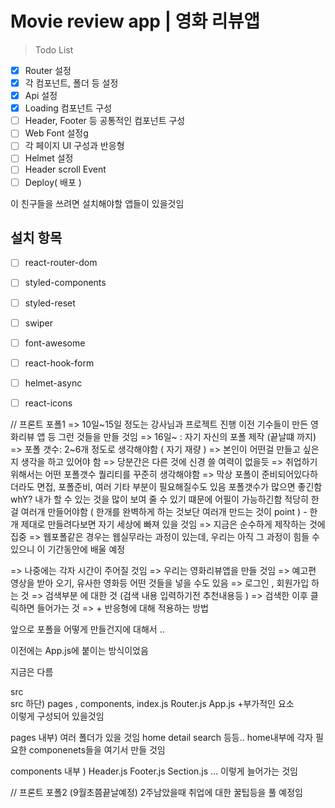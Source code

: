 # Movie review app | 영화 리뷰앱 

> Todo List
- [x] Router 설정
- [x] 각 컴포넌트, 폴더 등 설정
- [x] Api 설정
- [x] Loading 컴포넌트 구성
- [ ] Header, Footer 등 공통적인 컴포넌트 구성
- [ ] Web Font 설정g
- [ ] 각 페이지 UI 구성과 반응형
- [ ] Helmet 설정  
- [ ] Header scroll Event
- [ ] Deploy( 배포 )

이 친구들을 쓰려면 설치해야할 앱들이 있을것임
## 설치 항목
- [ ] react-router-dom
- [ ] styled-components
- [ ] styled-reset
- [ ] swiper
- [ ] font-awesome
- [ ] react-hook-form
- [ ] helmet-async
- [ ] react-icons


// 프론트 포폴1 
=> 10일~15일 정도는 강사님과 프로젝트 진행 
이전 기수들이 만든 영화리뷰 앱 등 그런 것들을 만들 것임 
=> 16일~ : 자기 자신의 포폴 제작 (끝날떄 까지)
=> 포폴 갯수: 2~6개 정도로 생각해야함 ( 자기 재량 )
=> 본인이 어떤걸 만들고 싶은지 생각을 하고 있어야 함
=> 당분간은 다른 것에 신경 쓸 여력이 없을듯 
=> 취업하기 위해서는 어떤 포폴갯수 퀄리티를 꾸준히 생각해야함 
=> 막상 포폴이 준비되어있다하더라도 면접, 포폴준비, 여러 기타 부분이 필요해질수도 있음 
포폴갯수가 많으면 좋긴함  whY? 내가 할 수 있는 것을 많이 보여 줄 수 있기 떄문에 어필이 가능하긴함 
적당히 한걸 여러개 만들어야함 ( 한개를 완벽하게 하는 것보단 여러개 만드는 것이 point ) - 한개 제대로 만들려다보면 자기 세상에 빠져 있을 것임 
=> 지금은 순수하게 제작하는 것에 집중
=> 웹포폴같은 경우는 웹실무라는 과정이 있는데, 우리는 아직 그 과정이 힘들 수 있으니 이 기간동안에 배울 예정

=> 나중에는 각자 시간이 주어질 것임 
=> 우리는 영화리뷰앱을 만들 것임 
=> 예고편 영상을 받아 오기, 유사한 영화등 어떤 것들을 넣을 수도 있음 
=> 로그인 , 회원가입 하는 것 
=> 검색부분 에 대한 것 (검색 내용 입력하기전 추천내용등 )
=> 검색한 이후 클릭하면 들어가는 것 
=> + 반응형에 대해 적용하는 방법


앞으로 포폴을 어떻게 만들건지에 대해서 ..

이전에는 App.js에 붙이는 방식이었음

지금은 다름 

src   
src 하단) pages , components, index.js   Router.js  App.js  +부가적인 요소   
이렇게 구성되어 있을것임

pages 내부) 여러 폴더가 있을 것임  home detail search 등등.. home내부에 각자 필요한 componenets들을 여기서 만들 것임 

components 내부 ) Header.js   Footer.js Section.js ... 이렇게 늘어가는 것임 

// 프론트 포폴2 (9월초쯤끝날예정)
2주남았을때 취업에 대한 꿀팁등을 풀 예정임 